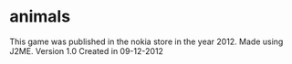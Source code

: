 # animals
This game was published in the nokia store in the year 2012. Made using J2ME. Version 1.0 Created in 09-12-2012
